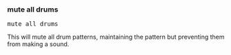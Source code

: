 ### mute all drums

<pre>
mute all drums
</pre>

This will mute all drum patterns, maintaining the pattern but preventing them from making a sound.